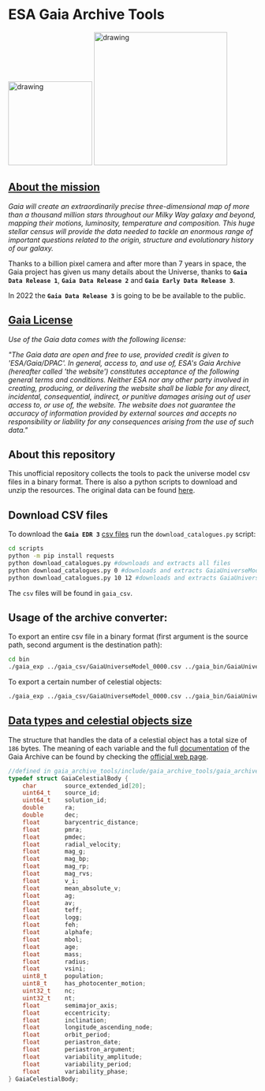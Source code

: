 # ESA Gaia Archive Tools
<p float="left">
  <img src="https://www.cosmos.esa.int/documents/29201/0/Gaia_logo.png/62960d22-cdd9-02a2-c9d0-1bda19ab67cf?t=1607347628590" alt="drawing" width="170"/>
  <img src="https://www.gaudenzi.it/wp-content/uploads/2017/12/42_digital_logo_dark_blue_sign_A.png" alt="drawing" width="270"/> 
</p>

## [About the mission](https://www.esa.int/Science_Exploration/Space_Science/Gaia)

*Gaia will create an extraordinarily precise three-dimensional map of more than a thousand million stars throughout our Milky Way galaxy and beyond, mapping their motions, luminosity, temperature and composition. This huge stellar census will provide the data needed to tackle an enormous range of important questions related to the origin, structure and evolutionary history of our galaxy.*

Thanks to a billion pixel camera and after more than 7 years in space, the Gaia project has given us many details about the Universe, thanks to **`Gaia Data Release 1`**, **`Gaia Data Release 2`** and **`Gaia Early Data Release 3`**. 

In 2022 the **`Gaia Data Release 3`** is going to be be available to the public.

## [Gaia License](https://www.cosmos.esa.int/web/gaia-users/license)

*Use of the Gaia data comes with the following license:*

*"The Gaia data are open and free to use, provided credit is given to 'ESA/Gaia/DPAC'. In general, access to, and use of, ESA's Gaia Archive (hereafter called 'the website') constitutes acceptance of the following general terms and conditions. Neither ESA nor any other party involved in creating, producing, or delivering the website shall be liable for any direct, incidental, consequential, indirect, or punitive damages arising out of user access to, or use of, the website. The website does not guarantee the accuracy of information provided by external sources and accepts no responsibility or liability for any consequences arising from the use of such data."*

## About this repository

This unofficial repository collects the tools to pack the universe model csv files in a binary format. There is also a python scripts to download and unzip the resources. The original data can be found [here](http://cdn.gea.esac.esa.int/).

## Download CSV files
To download the **`Gaia EDR 3`** [csv files](http://cdn.gea.esac.esa.int/Gaia/gedr3/simulation/gaia_universe_model/) run the `download_catalogues.py` script:
```bash
cd scripts
python -m pip install requests
python download_catalogues.py #downloads and extracts all files
python download_catalogues.py 0 #downloads and extracts GaiaUniverseModel_0000.csv.gz
python download_catalogues.py 10 12 #downloads and extracts GaiaUniverseModel_0010.csv.gz, GaiaUniverseModel_0011.csv.gz, GaiaUniverseModel_0012.csv.gz
```
The `csv` files will be found in `gaia_csv`.

## Usage of the archive converter:
To export an entire csv file in a binary format (first argument is the source path, second argument is the destination path):
```bash
cd bin
./gaia_exp ../gaia_csv/GaiaUniverseModel_0000.csv ../gaia_bin/GaiaUniverseModel_0000.csv.bin
```
To export a certain number of celestial objects:
```bash
./gaia_exp ../gaia_csv/GaiaUniverseModel_0000.csv ../gaia_bin/GaiaUniverseModel_0000.csv.bin 10 #export celestial objects from row 1 to 10
```

## [Data types and celestial objects size](https://gaia.aip.de/metadata/gaiaedr3/gaia_universe_model/)
The structure that handles the data of a celestial object has a total size of `186` bytes. The meaning of each variable and the full [documentation](https://www.cosmos.esa.int/web/gaia-users/archive/gedr3-documentation) of the Gaia Archive can be found by checking the [official web page](https://www.cosmos.esa.int/web/gaia/home).
```c
//defined in gaia_archive_tools/include/gaia_archive_tools/gaia_archive_tools.h
typedef struct GaiaCelestialBody { 
    char        source_extended_id[20];
    uint64_t    source_id;
    uint64_t    solution_id;
    double      ra;
    double      dec;
    float       barycentric_distance;
    float       pmra;
    float       pmdec;
    float       radial_velocity;
    float       mag_g;
    float       mag_bp;
    float       mag_rp;
    float       mag_rvs;
    float       v_i;
    float       mean_absolute_v;
    float       ag;
    float       av;
    float       teff;
    float       logg;
    float       feh;
    float       alphafe;
    float       mbol;
    float       age;
    float       mass;
    float       radius;
    float       vsini;
    uint8_t     population;
    uint8_t     has_photocenter_motion;
    uint32_t    nc;
    uint32_t    nt;
    float       semimajor_axis;
    float       eccentricity;
    float       inclination;
    float       longitude_ascending_node;
    float       orbit_period;
    float       periastron_date;
    float       periastron_argument;
    float       variability_amplitude;
    float       variability_period;
    float       variability_phase;
} GaiaCelestialBody;
```